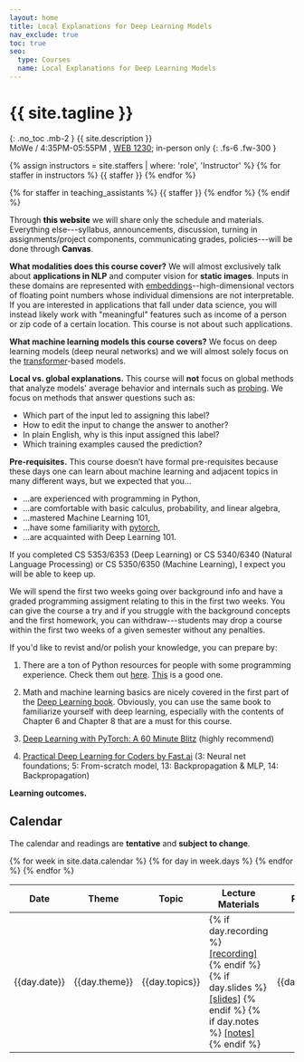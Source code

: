 ```yaml
---
layout: home
title: Local Explanations for Deep Learning Models
nav_exclude: true
toc: true
seo:
  type: Courses
  name: Local Explanations for Deep Learning Models
---
```


# {{ site.tagline }}
{: .no_toc .mb-2 }
{{ site.description }}
<br>
MoWe / 4:35PM-05:55PM	, [WEB 1230](https://map.utah.edu/index.html?code=WEB); in-person only
{: .fs-6 .fw-300 }

{% assign instructors = site.staffers | where: 'role', 'Instructor' %}
{% for staffer in instructors %}
{{ staffer }}
{% endfor %}

{% for staffer in teaching_assistants %}
{{ staffer }}
{% endfor %}
{% endif %}


Through **<span style="color: black;">this website</span>** we will share only the schedule and materials. Everything else---syllabus, announcements, discussion, turning in assignments/project components, communicating grades, policies---will be done through **<span style="color: black;">Canvas</span>**.

**What modalities does this course cover?** We will almost exclusively talk about **applications in NLP** and computer vision for **static images**. Inputs in these domains are represented with [embeddings](https://course18.fast.ai/lessonsml1/lesson11.html)--high-dimensional vectors of floating point numbers whose individual dimensions are not interpretable. If you are interested in applications that fall under data science, you will instead likely work with "meaningful" features such as income of a person or zip code of a certain location. This course is not about such applications. 

**What machine learning models this course covers?** We focus on deep learning models (deep neural networks) and we will almost solely focus on the [transformer](http://jalammar.github.io/illustrated-transformer/)-based models.  

**Local vs. global explanations.** This course will **not** focus on global methods that analyze models' average behavior and internals such as [probing](https://nlp.stanford.edu/~johnhew/interpreting-probes.html). We focus on methods that answer questions such as: 

* Which part of the input led to assigning this label?             
* How to edit the input to change the answer to another?                           
* In plain English, why is this input assigned this label?                   
* Which training examples caused the prediction?   

**Pre-requisites.** This course doesn’t have formal pre-requisites because these days one can learn about machine learning and adjacent topics in many different ways, but we expected that you...

* ...are experienced with programming in Python, 
* ...are comfortable with basic calculus, probability, and linear algebra, 
* ...mastered Machine Learning 101, 
* ...have some familiarity with [pytorch](https://pytorch.org/), 
* ...are acquainted with Deep Learning 101. 

If you completed CS 5353/6353 (Deep Learning) or CS 5340/6340 (Natural Language Processing) or CS 5350/6350 (Machine Learning), I expect you will be able to keep up. 

We will spend the first two weeks going over background info and have a graded programming assigment relating to this in the first two weeks. You can give the course a try and if you struggle with the background concepts and the first homework, you can withdraw---students may drop a course within the first two weeks of a given semester without any penalties. 

If you'd like to revist and/or polish your knowledge, you can prepare by:

1. There are a ton of Python resources for people with some programming experience. Check them out [here](https://wiki.python.org/moin/BeginnersGuide/Programmers). [This](https://www.learnpython.org/) is a good one.

2. Math and machine learning basics are nicely covered in the first part of the [Deep Learning book](https://www.deeplearningbook.org/). Obviously, you can use the same book to familiarize yourself with deep learning, especially with the contents of Chapter 6 and Chapter 8 that are a must for this course. 

3. [Deep Learning with PyTorch: A 60 Minute Blitz](https://pytorch.org/tutorials/beginner/deep_learning_60min_blitz.html) (highly recommend)

4. [Practical Deep Learning for Coders by Fast.ai](https://course.fast.ai/) (3: Neural net foundations; 5: From-scratch model, 13: Backpropagation & MLP, 14: Backpropagation)


**Learning outcomes.** 



## Calendar

The calendar and readings are **tentative** and **subject to change**.

<table>
  <thead>
  <tr>
    <th>Date</th>
    <th>Theme</th>
    <th>Topic</th>
    <th>Lecture Materials</th>
    <th>Readings</th>
    <th>Work due</th>
  </tr>
  </thead>
  <tbody>
  {% for week in site.data.calendar %}
    {% for day in week.days %}
      <tr>
        <td>{{day.date}}</td>
        <td class="cal-content">{{day.theme}}</td>
        <td class="cal-content">{{day.topics}}</td>
        <td class="cal-content">
          {% if day.recording %}
            <a href="{{day.recording}}" class="cal-content-link">[recording]</a>
          {% endif %}
          {% if day.slides %}
            <a href="{{day.slides}}" class="cal-content-link">[slides]</a>
          {% endif %}
          {% if day.notes %}
            <a href="{{day.notes}}" class="cal-content-link">[notes]</a>
          {% endif %}
        </td>
        <td class="cal-content">{{day.readings}}</td>
        <td class="cal-content">{{day.due}}</td>
      </tr>
    {% endfor %}
  {% endfor %}
  </tbody>
</table>